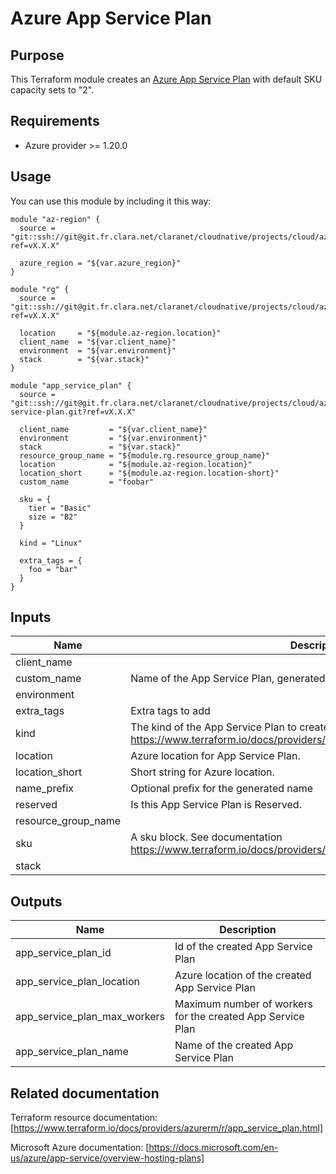 # Azure App Service Plan

## Purpose

This Terraform module creates an [Azure App Service Plan](https://docs.microsoft.com/en-us/azure/app-service/overview-hosting-plans)
with default SKU capacity sets to "2".

## Requirements

* Azure provider >= 1.20.0

## Usage

You can use this module by including it this way:
```
module "az-region" {
  source = "git::ssh://git@git.fr.clara.net/claranet/cloudnative/projects/cloud/azure/terraform/modules/regions.git?ref=vX.X.X"

  azure_region = "${var.azure_region}"
}

module "rg" {
  source = "git::ssh://git@git.fr.clara.net/claranet/cloudnative/projects/cloud/azure/terraform/modules/rg.git?ref=vX.X.X"

  location     = "${module.az-region.location}"
  client_name  = "${var.client_name}"
  environment  = "${var.environment}"
  stack        = "${var.stack}"
}

module "app_service_plan" {
  source = "git::ssh://git@git.fr.clara.net/claranet/cloudnative/projects/cloud/azure/terraform/modules/app-service-plan.git?ref=vX.X.X"

  client_name         = "${var.client_name}"
  environment         = "${var.environment}"
  stack               = "${var.stack}"
  resource_group_name = "${module.rg.resource_group_name}"
  location            = "${module.az-region.location}"
  location_short      = "${module.az-region.location-short}"
  custom_name         = "foobar"

  sku = {
    tier = "Basic"
    size = "B2"
  }

  kind = "Linux"

  extra_tags = {
    foo = "bar"
  }
}
```

## Inputs

| Name | Description | Type | Default | Required |
|------|-------------|:----:|:-----:|:-----:|
| client\_name |  | string | n/a | yes |
| custom\_name | Name of the App Service Plan, generated if not set. | string | `""` | no |
| environment |  | string | n/a | yes |
| extra\_tags | Extra tags to add | map | `<map>` | no |
| kind | The kind of the App Service Plan to create. See documentation https://www.terraform.io/docs/providers/azurerm/r/app_service_plan.html#kind | string | n/a | yes |
| location | Azure location for App Service Plan. | string | n/a | yes |
| location\_short | Short string for Azure location. | string | n/a | yes |
| name\_prefix | Optional prefix for the generated name | string | `""` | no |
| reserved | Is this App Service Plan is Reserved. | string | `"false"` | no |
| resource\_group\_name |  | string | n/a | yes |
| sku | A sku block. See documentation https://www.terraform.io/docs/providers/azurerm/r/app_service_plan.html#sku | map | n/a | yes |
| stack |  | string | n/a | yes |

## Outputs

| Name | Description |
|------|-------------|
| app\_service\_plan\_id | Id of the created App Service Plan |
| app\_service\_plan\_location | Azure location of the created App Service Plan |
| app\_service\_plan\_max\_workers | Maximum number of workers for the created App Service Plan |
| app\_service\_plan\_name | Name of the created App Service Plan |

## Related documentation

Terraform resource documentation: [https://www.terraform.io/docs/providers/azurerm/r/app_service_plan.html]

Microsoft Azure documentation: [https://docs.microsoft.com/en-us/azure/app-service/overview-hosting-plans]
